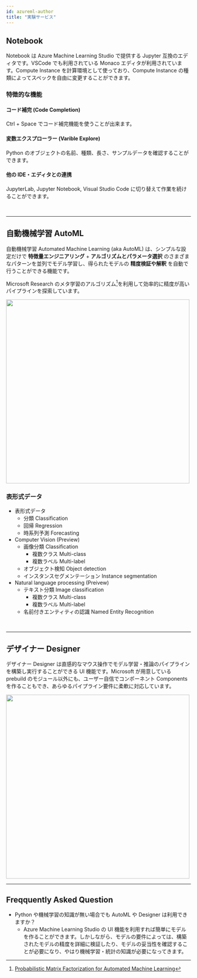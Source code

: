 ```yaml
---
id: azureml-author
title: "実験サービス"
---
```


## Notebook

Notebook は Azure Machine Learning Studio で提供する Jupyter 互換のエディタです。VSCode でも利用されている Monaco エディタが利用されています。Compute Instance を計算環境として使っており、Compute Instance の種類によってスペックを自由に変更することができます。

### 特徴的な機能
####  コード補完 (Code Completion)
Ctrl + Space でコード補完機能を使うことが出来ます。

#### 変数エクスプローラー (Varible Explore)
Python のオブジェクトの名前、種類、長さ、サンプルデータを確認することができます。


#### 他の IDE・エディタとの連携
JupyterLab, Jupyter Notebook, Visual Studio Code に切り替えて作業を続けることができます。

<br />

---

## 自動機械学習 AutoML

自動機械学習 Automated Machine Learning (aka AutoML) は、シンプルな設定だけで **特徴量エンジニアリング** + **アルゴリズムとパラメータ選択** のさまざまなパターンを並列でモデル学習し、得られたモデルの **精度検証や解釈** を自動で行うことができる機能です。

Microsoft Research のメタ学習のアルゴリズム[^1]を利用して効率的に精度が高いパイプラインを探索しています。

<img src="https://docs.microsoft.com/en-us/azure/machine-learning/media/concept-automated-ml/automl-concept-diagram2.png" width="500" />


### 表形式データ
- 表形式データ
    - 分類 Classification
    - 回帰 Regression
    - 時系列予測 Forecasting
- Computer Vision (Preview)
    - 画像分類 Classification
        - 複数クラス Multi-class
        - 複数ラベル Multi-label
    - オブジェクト検知 Object detection
    - インスタンスセグメンテーション Instance segmentation
- Natural language processing (Preivew)
    - テキスト分類 Image classification
        - 複数クラス Multi-class
        - 複数ラベル Multi-label
    - 名前付きエンティティの認識 Named Entity Recognition

<br />

---

## デザイナー Designer

デザイナー Designer は直感的なマウス操作でモデル学習・推論のパイプラインを構築し実行することができる UI 機能です。Microsoft が用意している prebuild のモジュール以外にも、ユーザー自信でコンポーネント Components を作ることもでき、あらゆるパイプライン要件に柔軟に対応しています。

<img src="https://docs.microsoft.com/en-us/azure/machine-learning/media/concept-designer/designer-drag-and-drop.gif" width="500" />

<br />

---

## Freqquently Asked Question

- Python や機械学習の知識が無い場合でも AutoML や Designer は利用できますか？
    - Azure Machine Learning Studio の UI 機能を利用すれば簡単にモデルを作ることができます。しかしながら、モデルの要件によっては、構築されたモデルの精度を詳細に検証したり、モデルの妥当性を確認することが必要になり、やはり機械学習・統計の知識が必要になってきます。


[^1]: [Probabilistic Matrix Factorization for Automated Machine Learning](https://www.microsoft.com/en-us/research/publication/probabilistic-matrix-factorization-for-automated-machine-learning/)